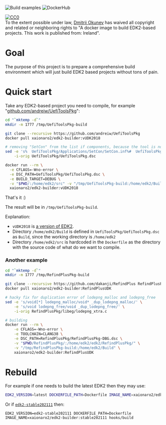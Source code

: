 ![Build examples](https://github.com/xaionaro/edk2-builder-docker/actions/workflows/github-actions-test.yml/badge.svg)
![DockerHub](https://github.com/xaionaro/edk2-builder-docker/actions/workflows/github-actions-push.yml/badge.svg)

<p xmlns:dct="http://purl.org/dc/terms/" xmlns:vcard="http://www.w3.org/2001/vcard-rdf/3.0#">
  <a rel="license"
     href="http://creativecommons.org/publicdomain/zero/1.0/">
    <img src="http://i.creativecommons.org/p/zero/1.0/88x31.png" style="border-style: none;" alt="CC0" />
  </a>
  <br />
  To the extent possible under law,
  <a rel="dct:publisher"
     href="https://github.com/xaionaro/">
    <span property="dct:title">Dmitrii Okunev</span></a>
  has waived all copyright and related or neighboring rights to
  "<span property="dct:title">A docker image to build EDK2-based projects</span>.
This work is published from:
<span property="vcard:Country" datatype="dct:ISO3166"
      content="IE" about="https://github.com/xaionaro/edk2-builder-docker">
  Ireland</span>".
</p>

# Goal

The purpose of this project is to prepare a comprehensive build environment which will just build EDK2 based projects without tons of pain.

# Quick start

Take any EDK2-based project you need to compile, for example "[github.com/andreiw/UefiToolsPkg](https://github.com/andreiw/UefiToolsPkg)":
```sh
cd "`mktemp -d`"
mkdir -m 1777 /tmp/UefiToolsPkg-build

git clone --recursive https://github.com/andreiw/UefiToolsPkg
docker pull xaionaro2/edk2-builder:vUDK2018

# removing "SetCon" from the list if components, because the tool is not buildable
sed -e 's%  UefiToolsPkg/Applications/SetCon/SetCon.inf%#  UefiToolsPkg/Applications/SetCon/SetCon.inf%' \
    -i-orig UefiToolsPkg/UefiToolsPkg.dsc

docker run --rm \
  -e CFLAGS=-Wno-error \
  -e DSC_PATH=UefiToolsPkg/UefiToolsPkg.dsc \
  -e BUILD_TARGET=DEBUG \
  -v "$PWD/:/home/edk2/src" -v "/tmp/UefiToolsPkg-build:/home/edk2/Build" \
  xaionaro2/edk2-builder:vUDK2018
```
That's it :)

The result will be in `/tmp/UefiToolsPkg-build`.

Explanation:
* `vUDK2018` is [a version of EDK2](https://github.com/tianocore/edk2/tags).
* Directory `/home/edk2/Build` is defined in `UefiToolsPkg/UefiToolsPkg.dsc` as `Build`, since the working directory is `/home/edk2`
* Directory `/home/edk2/src` is hardcoded in the `Dockerfile` as the directory with the source code of what do we want to compile.

### Another example

```sh
cd "`mktemp -d`"
mkdir -m 1777 /tmp/RefindPlusPkg-build

git clone --recursive https://github.com/dakanji/RefindPlus RefindPlusPkg
docker pull xaionaro2/edk2-builder:RefindPlusUDK

# hacky fix for duplication error of lodepng_malloc and lodepng_free
sed -e 's/void[*] lodepng_malloc/void* _dup_lodepng_malloc/' \
    -e 's/void lodepng_free/void _dup_lodepng_free/' \
    -i-orig RefindPlusPkg/libeg/lodepng_xtra.c

# building
docker run --rm \
    -e CFLAGS=-Wno-error \
    -e TOOLCHAIN=CLANG38 \
    -e DSC_PATH=RefindPlusPkg/RefindPlusPkg-DBG.dsc \
    -v "$PWD/RefindPlusPkg/:/home/edk2/edk2/RefindPlusPkg/" \
    -v "/tmp/RefindPlusPkg-build:/home/edk2/Build" \
    xaionaro2/edk2-builder:RefindPlusUDK
```

# Rebuild

For example if one needs to build the latest EDK2 then they may use:
```sh
EDK2_VERSION=latest DOCKERFILE_PATH=Dockerfile IMAGE_NAME=xaionaro2/edk2-builder:latest hooks/build
```

Or if [`edk2-stable202111`](https://github.com/tianocore/edk2/tags) then:
```
EDK2_VERSION=edk2-stable202111 DOCKERFILE_PATH=Dockerfile IMAGE_NAME=xaionaro2/edk2-builder:stable202111 hooks/build
```

